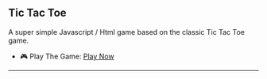 ## Tic Tac Toe

A super simple Javascript / Html game based on the classic Tic Tac Toe game.

- :video_game: Play The Game: [Play Now](https://inside4ndroid.github.io/tic-tac-toe/)

---